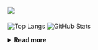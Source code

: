 ![](https://komarev.com/ghpvc/?username=chck&color=blueviolet)

<p align="left"> 
  <img alt="Top Langs" align="center" height="150" src="https://github-readme-stats-nine-umber-51.vercel.app/api/top-langs/?username=chck&layout=compact&count_private=true&show_icons=true&show_icons=true&theme=buefy" />
  <img alt="GitHub Stats" align="center" height="150" src="https://github-readme-stats-nine-umber-51.vercel.app/api?username=chck&count_private=true&show_icons=true&show_icons=true&theme=buefy" />
</p>

<details>
  <summary><b>Read more</b></summary>
  <br>

  <!--START_SECTION:waka-->
**🐱 My GitHub Data** 

> 📦 68.5 kB Used in GitHub's Storage 
 > 
> 🏆 556 Contributions in the Year 2023
 > 
> 💼 Opted to Hire
 > 
> 📜 134 Public Repositories 
 > 
> 🔑 19 Private Repositories 
 > 
**I'm a Night 🦉** 

```text
🌞 Morning                1271 commits        ████░░░░░░░░░░░░░░░░░░░░░   15.97 % 
🌆 Daytime                2023 commits        ██████░░░░░░░░░░░░░░░░░░░   25.42 % 
🌃 Evening                2208 commits        ███████░░░░░░░░░░░░░░░░░░   27.74 % 
🌙 Night                  2457 commits        ████████░░░░░░░░░░░░░░░░░   30.87 % 
```
📅 **I'm Most Productive on Monday** 

```text
Monday                   1781 commits        ██████░░░░░░░░░░░░░░░░░░░   22.38 % 
Tuesday                  1646 commits        █████░░░░░░░░░░░░░░░░░░░░   20.68 % 
Wednesday                1146 commits        ████░░░░░░░░░░░░░░░░░░░░░   14.40 % 
Thursday                 1418 commits        ████░░░░░░░░░░░░░░░░░░░░░   17.82 % 
Friday                   776 commits         ██░░░░░░░░░░░░░░░░░░░░░░░   09.75 % 
Saturday                 411 commits         █░░░░░░░░░░░░░░░░░░░░░░░░   05.16 % 
Sunday                   781 commits         ██░░░░░░░░░░░░░░░░░░░░░░░   09.81 % 
```


📊 **This Week I Spent My Time On** 

```text
💬 Programming Languages: 
Other                    30 hrs 59 mins      ███████████████████░░░░░░   77.05 % 
YAML                     3 hrs 1 min         ██░░░░░░░░░░░░░░░░░░░░░░░   07.52 % 
Terraform                2 hrs 47 mins       ██░░░░░░░░░░░░░░░░░░░░░░░   06.95 % 
Bash                     58 mins             █░░░░░░░░░░░░░░░░░░░░░░░░   02.42 % 
Python                   36 mins             ░░░░░░░░░░░░░░░░░░░░░░░░░   01.50 % 

🔥 Editors: 
Chrome                   30 hrs 59 mins      ███████████████████░░░░░░   77.03 % 
PyCharm                  6 hrs 25 mins       ████░░░░░░░░░░░░░░░░░░░░░   15.96 % 
Neovim                   2 hrs 31 mins       ██░░░░░░░░░░░░░░░░░░░░░░░   06.28 % 
VS Code                  11 mins             ░░░░░░░░░░░░░░░░░░░░░░░░░   00.50 % 
Obsidian                 5 mins              ░░░░░░░░░░░░░░░░░░░░░░░░░   00.24 % 
```

**I Mostly Code in Python** 

```text
Python                   40 repos            ████████░░░░░░░░░░░░░░░░░   32.00 % 
Jupyter Notebook         20 repos            ████░░░░░░░░░░░░░░░░░░░░░   16.00 % 
Rust                     7 repos             █░░░░░░░░░░░░░░░░░░░░░░░░   05.60 % 
Shell                    3 repos             █░░░░░░░░░░░░░░░░░░░░░░░░   02.40 % 
Astro                    1 repo              ░░░░░░░░░░░░░░░░░░░░░░░░░   00.80 % 
```



**Timeline**

![Lines of Code chart](https://raw.githubusercontent.com/chck/chck/main/assets/bar_graph.png)


 Last Updated on 2023-08-23 01:19 UTC
<!--END_SECTION:waka-->
</details>

